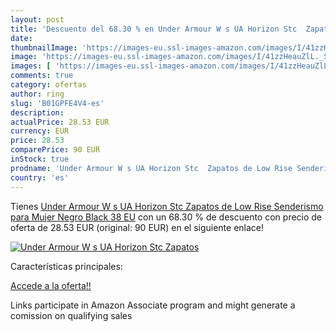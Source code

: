 ```yaml
---
layout: post
title: 'Descuento del 68.30 % en Under Armour W s UA Horizon Stc  Zapatos'
date: 
thumbnailImage: 'https://images-eu.ssl-images-amazon.com/images/I/41zzHeauZlL._SL200_.jpg'
image: 'https://images-eu.ssl-images-amazon.com/images/I/41zzHeauZlL._SL200_.jpg'
images: [ 'https://images-eu.ssl-images-amazon.com/images/I/41zzHeauZlL._SL200_.jpg' ]
comments: true
category: ofertas
author: ring
slug: 'B01GPFE4V4-es'
description:
actualPrice: 28.53 EUR
currency: EUR
price: 28.53
comparePrice: 90 EUR
inStock: true
prodname: 'Under Armour W s UA Horizon Stc  Zapatos de Low Rise Senderismo para Mujer  Negro  Black  38 EU'
country: 'es'
---
```


Tienes [Under Armour W s UA Horizon Stc  Zapatos de Low Rise Senderismo para Mujer  Negro  Black  38 EU](https://www.amazon.es/dp/B01GPFE4V4/?tag=tolees-21) con un 68.30 % de descuento con precio de oferta de 28.53 EUR (original: 90 EUR) en el siguiente enlace!

[![Under Armour W s UA Horizon Stc  Zapatos](https://images-eu.ssl-images-amazon.com/images/I/41zzHeauZlL._SL200_.jpg)](https://www.amazon.es/dp/B01GPFE4V4/?tag=tolees-21)

Características principales:


[Accede a la oferta!!](https://www.amazon.es/dp/B01GPFE4V4/?tag=tolees-21)

Links participate in Amazon Associate program and might generate a comission on qualifying sales


